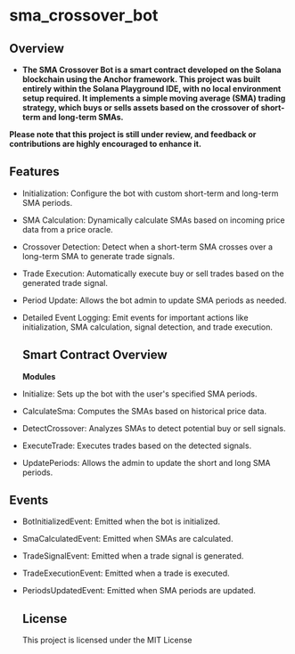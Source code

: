 # sma_crossover_bot

## Overview

- **The SMA Crossover Bot is a smart contract developed on the Solana blockchain using the Anchor framework. This project was built entirely within the Solana Playground IDE, with no local environment setup required. It implements a simple moving average (SMA) trading strategy, which buys or sells assets based on the crossover of short-term and long-term SMAs.**

**Please note that this project is still under review, and feedback or contributions are highly encouraged to enhance it.**

## Features
- Initialization: Configure the bot with custom short-term and long-term SMA periods.
- SMA Calculation: Dynamically calculate SMAs based on incoming price data from a price oracle.
- Crossover Detection: Detect when a short-term SMA crosses over a long-term SMA to generate trade signals.
- Trade Execution: Automatically execute buy or sell trades based on the generated trade signal.
- Period Update: Allows the bot admin to update SMA periods as needed.
- Detailed Event Logging: Emit events for important actions like initialization, SMA calculation, signal detection, and trade execution.

  ## Smart Contract Overview
  **Modules**
- Initialize: Sets up the bot with the user's specified SMA periods.
- CalculateSma: Computes the SMAs based on historical price data.
- DetectCrossover: Analyzes SMAs to detect potential buy or sell signals.
- ExecuteTrade: Executes trades based on the detected signals.
- UpdatePeriods: Allows the admin to update the short and long SMA periods.

## Events
- BotInitializedEvent: Emitted when the bot is initialized.
- SmaCalculatedEvent: Emitted when SMAs are calculated.
- TradeSignalEvent: Emitted when a trade signal is generated.
- TradeExecutionEvent: Emitted when a trade is executed.
- PeriodsUpdatedEvent: Emitted when SMA periods are updated.

  ## License
  This project is licensed under the MIT License

  
